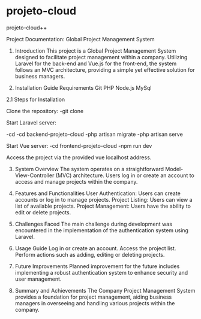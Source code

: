 # projeto-cloud
projeto-cloud++

Project Documentation: Global Project Management System

1. Introduction
This project is a Global Project Management System designed to facilitate project management within a company. Utilizing Laravel for the back-end and Vue.js for the front-end, the system follows an MVC architecture, providing a simple yet effective solution for business managers.

2. Installation Guide
Requirements
Git
PHP
Node.js
MySql

2.1 Steps for Installation

Clone the repository:
-git clone <repository-url>

Start Laravel server:

-cd <project-directory>
-cd backend-projeto-cloud
-php artisan migrate
-php artisan serve

Start Vue server:
-cd frontend-projeto-cloud
-npm run dev

Access the project via the provided vue localhost address.

3. System Overview
The system operates on a straightforward Model-View-Controller (MVC) architecture. Users log in or create an account to access and manage projects within the company.

4. Features and Functionalities
User Authentication: Users can create accounts or log in to manage projects.
Project Listing: Users can view a list of available projects.
Project Management: Users have the ability to edit or delete projects.

5. Challenges Faced
The main challenge during development was encountered in the implementation of the authentication system using Laravel.

6. Usage Guide
Log in or create an account.
Access the project list.
Perform actions such as adding, editing or deleting projects.

7. Future Improvements
Planned improvement for the future includes implementing a robust authentication system to enhance security and user management.

8. Summary and Achievements
The Company Project Management System provides a foundation for project management, aiding business managers in overseeing and handling various projects within the company.